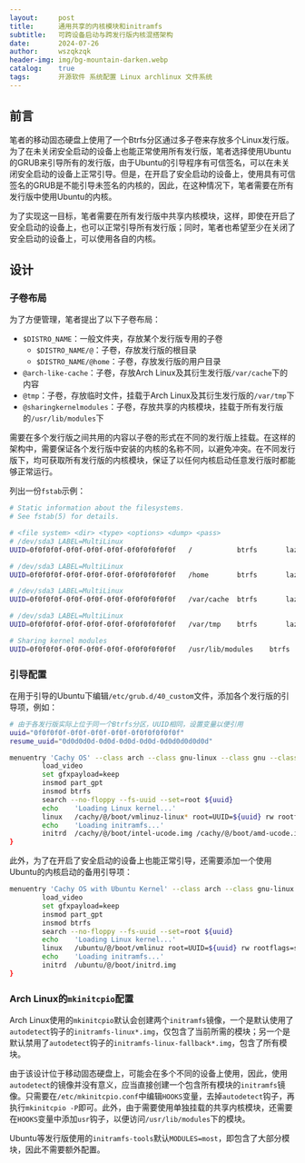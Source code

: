 ```yaml
---
layout:     post
title:      通用共享的内核模块和initramfs
subtitle:   可跨设备启动与跨发行版内核混搭架构
date:       2024-07-26
author:     wszqkzqk
header-img: img/bg-mountain-darken.webp
catalog:    true
tags:       开源软件 系统配置 Linux archlinux 文件系统
---
```


## 前言

笔者的移动固态硬盘上使用了一个Btrfs分区通过多子卷来存放多个Linux发行版。为了在未关闭安全启动的设备上也能正常使用所有发行版，笔者选择使用Ubuntu的GRUB来引导所有的发行版，由于Ubuntu的引导程序有可信签名，可以在未关闭安全启动的设备上正常引导。但是，在开启了安全启动的设备上，使用具有可信签名的GRUB是不能引导未签名的内核的，因此，在这种情况下，笔者需要在所有发行版中使用Ubuntu的内核。

为了实现这一目标，笔者需要在所有发行版中共享内核模块，这样，即使在开启了安全启动的设备上，也可以正常引导所有发行版；同时，笔者也希望至少在关闭了安全启动的设备上，可以使用各自的内核。

## 设计

### 子卷布局

为了方便管理，笔者提出了以下子卷布局：

* `$DISTRO_NAME`：一般文件夹，存放某个发行版专用的子卷
  * `$DISTRO_NAME/@`：子卷，存放发行版的根目录
  * `$DISTRO_NAME/@home`：子卷，存放发行版的用户目录
* `@arch-like-cache`：子卷，存放Arch Linux及其衍生发行版`/var/cache`下的内容
* `@tmp`：子卷，存放临时文件，挂载于Arch Linux及其衍生发行版的`/var/tmp`下
* `@sharingkernelmodules`：子卷，存放共享的内核模块，挂载于所有发行版的`/usr/lib/modules`下

需要在多个发行版之间共用的内容以子卷的形式在不同的发行版上挂载。在这样的架构中，需要保证各个发行版中安装的内核的名称不同，以避免冲突。在不同发行版下，均可获取所有发行版的内核模块，保证了以任何内核启动任意发行版时都能够正常运行。

列出一份`fstab`示例：

```bash
# Static information about the filesystems.
# See fstab(5) for details.

# <file system> <dir> <type> <options> <dump> <pass>
# /dev/sda3 LABEL=MultiLinux
UUID=0f0f0f0f-0f0f-0f0f-0f0f-0f0f0f0f0f0f	/         	btrfs     	lazytime,ssd,discard=async,subvol=/cachy/@	0 0

# /dev/sda3 LABEL=MultiLinux
UUID=0f0f0f0f-0f0f-0f0f-0f0f-0f0f0f0f0f0f	/home     	btrfs     	lazytime,ssd,discard=async,subvol=/cachy/@home	0 0

# /dev/sda3 LABEL=MultiLinux
UUID=0f0f0f0f-0f0f-0f0f-0f0f-0f0f0f0f0f0f	/var/cache	btrfs     	lazytime,ssd,discard=async,subvol=/@arch-like-cache	0 0

# /dev/sda3 LABEL=MultiLinux
UUID=0f0f0f0f-0f0f-0f0f-0f0f-0f0f0f0f0f0f	/var/tmp  	btrfs     	lazytime,ssd,discard=async,subvol=/@tmp	0 0

# Sharing kernel modules
UUID=0f0f0f0f-0f0f-0f0f-0f0f-0f0f0f0f0f0f	/usr/lib/modules	btrfs     	lazytime,ssd,discard=async,subvol=/@sharingkernelmodules	0 0
```

### 引导配置

在用于引导的Ubuntu下编辑`/etc/grub.d/40_custom`文件，添加各个发行版的引导项，例如：

```bash
# 由于各发行版实际上位于同一个Btrfs分区，UUID相同，设置变量以便引用
uuid="0f0f0f0f-0f0f-0f0f-0f0f-0f0f0f0f0f0f"
resume_uuid="0d0d0d0d-0d0d-0d0d-0d0d-0d0d0d0d0d0d"

menuentry 'Cachy OS' --class arch --class gnu-linux --class gnu --class os {
        load_video
        set gfxpayload=keep
        insmod part_gpt
        insmod btrfs
        search --no-floppy --fs-uuid --set=root ${uuid}
        echo    'Loading Linux kernel...'
        linux   /cachy/@/boot/vmlinuz-linux* root=UUID=${uuid} rw rootflags=subvol=cachy/@ nowatchdog nvme_load=YES loglevel=3 resume=UUID=${resume_uuid}
        echo    'Loading initramfs...'
        initrd  /cachy/@/boot/intel-ucode.img /cachy/@/boot/amd-ucode.img /cachy/@/boot/initramfs-linux*.img
}
```

此外，为了在开启了安全启动的设备上也能正常引导，还需要添加一个使用Ubuntu的内核启动的备用引导项：

```bash
menuentry 'Cachy OS with Ubuntu Kernel' --class arch --class gnu-linux --class gnu --class os {
        load_video
        set gfxpayload=keep
        insmod part_gpt
        insmod btrfs
        search --no-floppy --fs-uuid --set=root ${uuid}
        echo    'Loading Linux kernel...'
        linux   /ubuntu/@/boot/vmlinuz root=UUID=${uuid} rw rootflags=subvol=cachy/@ nowatchdog nvme_load=YES loglevel=3 resume=UUID=${resume_uuid}
        echo    'Loading initramfs...'
        initrd  /ubuntu/@/boot/initrd.img
}
```

### Arch Linux的`mkinitcpio`配置

Arch Linux使用的`mkinitcpio`默认会创建两个`initramfs`镜像，一个是默认使用了`autodetect`钩子的`initramfs-linux*.img`，仅包含了当前所需的模块；另一个是默认禁用了`autodetect`钩子的`initramfs-linux-fallback*.img`，包含了所有模块。

由于该设计位于移动固态硬盘上，可能会在多个不同的设备上使用，因此，使用`autodetect`的镜像并没有意义，应当直接创建一个包含所有模块的`initramfs`镜像。只需要在`/etc/mkinitcpio.conf`中编辑`HOOKS`变量，去掉`autodetect`钩子，再执行`mkinitcpio -P`即可。此外，由于需要使用单独挂载的共享内核模块，还需要在`HOOKS`变量中添加`usr`钩子，以便访问`/usr/lib/modules`下的模块。

Ubuntu等发行版使用的`initramfs-tools`默认`MODULES=most`，即包含了大部分模块，因此不需要额外配置。
